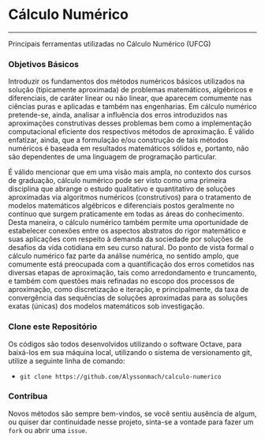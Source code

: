 # Cálculo Numérico
***
Principais ferramentas utilizadas no Cálculo Numérico (UFCG)

### Objetivos Básicos

Introduzir os fundamentos dos métodos numéricos básicos utilizados na solução (tipicamente aproximada) de problemas matemáticos, algébricos e diferenciais, de caráter linear ou não linear, que aparecem comumente nas ciências puras e aplicadas e também nas engenharias. Em cálculo numérico pretende-se, ainda, analisar a influência dos erros introduzidos nas aproximações construtivas desses problemas bem como a implementação computacional eficiente dos respectivos métodos de aproximação. É válido enfatizar, ainda, que a formulação e/ou construção de tais métodos numéricos é baseada em resultados matemáticos sólidos e, portanto, não são dependentes de uma linguagem de programação particular.

É válido mencionar que em uma visão mais ampla, no contexto dos cursos de graduação, cálculo numérico pode ser visto como uma primeira disciplina que abrange o estudo qualitativo e quantitativo de soluções aproximadas via algoritmos numéricos (construtivos) para o tratamento de modelos matemáticos algébricos e diferenciais postos geralmente no contínuo que surgem praticamente em todas as áreas do conhecimento. Desta maneira, o cálculo numérico também permite uma oportunidade de estabelecer conexões entre os aspectos abstratos do rigor matemático e suas aplicações com respeito à demanda da sociedade por soluções de desafios da vida cotidiana em seu curso natural. Do ponto de vista formal o cálculo numérico faz parte da análise numérica, no sentido amplo, que comumente está preocupada com a quantificação dos erros cometidos nas diversas etapas de aproximação, tais como arredondamento e truncamento, e também com questões mais refinadas no escopo dos processos de aproximação, como discretização e iteração, e principalmente, da taxa de convergência das sequências de soluções aproximadas para as soluções exatas (únicas) dos modelos matemáticos sob investigação.

### Clone este Repositório

Os códigos são todos desenvolvidos utilizando o software Octave, para baixá-los em sua máquina local, utilizando o sistema de versionamento git, utilize a seguinte linha de comando:

- `git clone https://github.com/Alyssonmach/calculo-numerico`

### Contribua

Novos métodos são sempre bem-vindos, se você sentiu ausência de algum, ou quiser dar continuidade nesse projeto, sinta-se a vontade para fazer um `fork` ou abrir uma `issue`.





